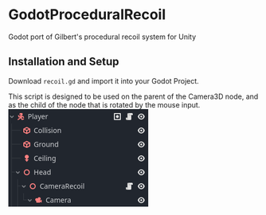 # GodotProceduralRecoil
Godot port of Gilbert's procedural recoil system for Unity

## Installation and Setup
Download `recoil.gd` and import it into your Godot Project.

This script is designed to be used on the parent of the Camera3D node, and as the child of the node that is rotated by the mouse input.
![Scene Hierarchy of the player](https://github.com/AceSpectre/GodotProceduralRecoil/blob/main/scene%20heirarchy.png)
